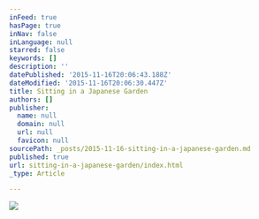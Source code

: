 ```yaml
---
inFeed: true
hasPage: true
inNav: false
inLanguage: null
starred: false
keywords: []
description: ''
datePublished: '2015-11-16T20:06:43.188Z'
dateModified: '2015-11-16T20:06:30.447Z'
title: Sitting in a Japanese Garden
authors: []
publisher:
  name: null
  domain: null
  url: null
  favicon: null
sourcePath: _posts/2015-11-16-sitting-in-a-japanese-garden.md
published: true
url: sitting-in-a-japanese-garden/index.html
_type: Article

---
```

![](https://the-grid-user-content.s3-us-west-2.amazonaws.com/be0aef04-97e6-40ae-9f51-e1ac3cb34426.jpg)
